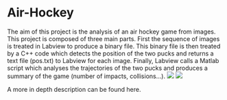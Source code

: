 # Air-Hockey
The aim of this project is the analysis of an air hockey game from images. This project is composed of three main parts. First the sequence of images is treated in Labview to produce a binary file. This binary file is then treated by a C++ code which detects the position of the two pucks and returns a text file (pos.txt) to Labview for each image. Finally, Labview calls a Matlab script which analyses the trajectories of the two pucks and produces a summary of the game (number of impacts, collisions...).
[![](https://imgur.com/a/qVv18TX)](https://www.youtube.com/watch?v=eeM2Rdbufco)
[![](https://imgur.com/biAiR9L.png)](https://www.youtube.com/watch?v=eeM2Rdbufco)


A more  in depth description can be found here.
